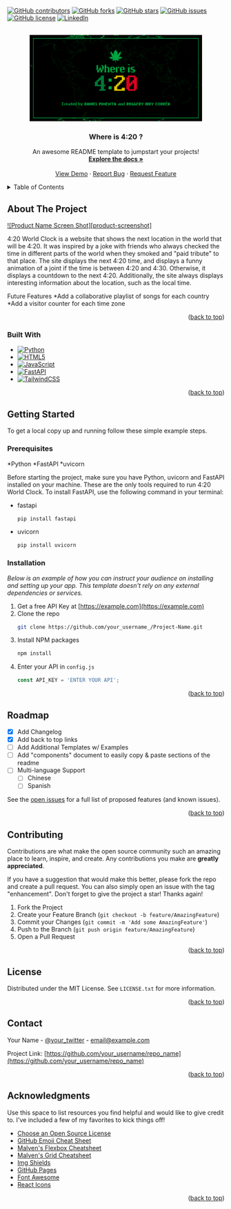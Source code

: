
<!-- Improved compatibility of back to top link: See: https://github.com/othneildrew/Best-README-Template/pull/73 -->

<a name="readme-top"></a>

<!--
*** Thanks for checking out the Best-README-Template. If you have a suggestion
*** that would make this better, please fork the repo and create a pull request
*** or simply open an issue with the tag "enhancement".
*** Don't forget to give the project a star!
*** Thanks again! Now go create something AMAZING! :D
-->

<!-- PROJECT SHIELDS -->

<!--
*** I'm using markdown "reference style" links for readability.
*** Reference links are enclosed in brackets [ ] instead of parentheses ( ).
*** See the bottom of this document for the declaration of the reference variables
*** for contributors-url, forks-url, etc. This is an optional, concise syntax you may use.
*** https://www.markdownguide.org/basic-syntax/#reference-style-links
-->
[![GitHub contributors](https://img.shields.io/github/contributors/daniel-pimenta-cc/whereis420.svg?style=for-the-badge)](https://github.com/daniel-pimenta-cc/whereis420)
[![GitHub forks](https://img.shields.io/github/forks/daniel-pimenta-cc/whereis420.svg?style=for-the-badge)](https://github.com/daniel-pimenta-cc/whereis420/network/members)
[![GitHub stars](https://img.shields.io/github/stars/daniel-pimenta-cc/whereis420.svg?style=for-the-badge)](https://github.com/daniel-pimenta-cc/whereis420/stargazers)
[![GitHub issues](https://img.shields.io/github/issues/daniel-pimenta-cc/whereis420.svg?style=for-the-badge)](https://github.com/daniel-pimenta-cc/whereis420/issues)
[![GitHub license](https://img.shields.io/github/license/othneildrew/Best-README-Template.svg?style=for-the-badge)](https://github.com/othneildrew/Best-README-Template/blob/master/LICENSE.txt)
[![LinkedIn](https://img.shields.io/badge/-LinkedIn-black.svg?style=for-the-badge&logo=linkedin&colorB=555)](https://www.linkedin.com/in/daniel-pimenta-cc/)

<!-- PROJECT LOGO -->

<br />
<div align="center">
  <a href="https://github.com/daniel-pimenta-cc/whereis420">
    <img src="social_preview.png" alt="Logo" height="200">
  </a>

<h3 align="center">Where is 4:20 ?</h3>

<p align="center">
    An awesome README template to jumpstart your projects!
    <br />
    <a href="https://github.com/daniel-pimenta-cc/whereis420"><strong>Explore the docs »</strong></a>
    <br />
    <br />
    <a href="https://github.com/daniel-pimenta-cc/whereis420">View Demo</a>
    ·
    <a href="https://github.com/daniel-pimenta-cc/whereis420/issues">Report Bug</a>
    ·
    <a href="https://github.com/daniel-pimenta-cc/whereis420/issues">Request Feature</a>
  </p>
</div>

<!-- TABLE OF CONTENTS -->

<details>
  <summary>Table of Contents</summary>
  <ol>
    <li>
      <a href="#about-the-project">About The Project</a>
      <ul>
        <li><a href="#built-with">Built With</a></li>
      </ul>
    </li>
    <li>
      <a href="#getting-started">Getting Started</a>
      <ul>
        <li><a href="#prerequisites">Prerequisites</a></li>
        <li><a href="#installation">Installation</a></li>
      </ul>
    </li>
    <li><a href="#usage">Usage</a></li>
    <li><a href="#roadmap">Roadmap</a></li>
    <li><a href="#contributing">Contributing</a></li>
    <li><a href="#license">License</a></li>
    <li><a href="#contact">Contact</a></li>
    <li><a href="#acknowledgments">Acknowledgments</a></li>
  </ol>
</details>

<!-- ABOUT THE PROJECT -->

## About The Project

[![Product Name Screen Shot][product-screenshot]](https://example.com)

4:20 World Clock is a website that shows the next location in the world that will be 4:20. It was inspired by a joke with friends who always checked the time in different parts of the world when they smoked and "paid tribute" to that place. The site displays the next 4:20 time, and displays a funny animation of a joint if the time is between 4:20 and 4:30. Otherwise, it displays a countdown to the next 4:20. Additionally, the site always displays interesting information about the location, such as the local time.

Future Features
*Add a collaborative playlist of songs for each country
*Add a visitor counter for each time zone

<p align="right">(<a href="#readme-top">back to top</a>)</p>

### Built With

* [![Python](https://img.shields.io/badge/Python-3776AB?style=for-the-badge&logo=python&logoColor=white)](https://www.python.org/)
* [![HTML5](https://img.shields.io/badge/html5-%23E34F26.svg?style=for-the-badge&logo=html5&logoColor=white)](https://html.spec.whatwg.org/multipage/)
* [![JavaScript](https://img.shields.io/badge/javascript-%23323330.svg?style=for-the-badge&logo=javascript&logoColor=%23F7DF1E)](https://developer.mozilla.org/en-US/docs/Web/JavaScript)
* [![FastAPI](https://img.shields.io/badge/FastAPI-009688?style=for-the-badge&logo=FastAPI&logoColor=white)](https://fastapi.tiangolo.com/)
* [![TailwindCSS](https://img.shields.io/badge/tailwindcss-%2338B2AC.svg?style=for-the-badge&logo=tailwind-css&logoColor=white)](https://tailwindcss.com/)



<p align="right">(<a href="#readme-top">back to top</a>)</p>

<!-- GETTING STARTED -->

## Getting Started

To get a local copy up and running follow these simple example steps.

### Prerequisites

*Python
*FastAPI
*uvicorn

Before starting the project, make sure you have Python, uvicorn and FastAPI installed on your machine. These are the only tools required to run 4:20 World Clock. To install FastAPI, use the following command in your terminal:

* fastapi
  ```sh
  pip install fastapi
  ```

* uvicorn
  ```sh
  pip install uvicorn
  ```

### Installation

_Below is an example of how you can instruct your audience on installing and setting up your app. This template doesn't rely on any external dependencies or services._

1. Get a free API Key at [https://example.com](https://example.com)
2. Clone the repo
   ```sh
   git clone https://github.com/your_username_/Project-Name.git
   ```
3. Install NPM packages
   ```sh
   npm install
   ```
4. Enter your API in `config.js`
   ```js
   const API_KEY = 'ENTER YOUR API';
   ```

<p align="right">(<a href="#readme-top">back to top</a>)</p>

<!-- ROADMAP -->

## Roadmap

- [X] Add Changelog
- [X] Add back to top links
- [ ] Add Additional Templates w/ Examples
- [ ] Add "components" document to easily copy & paste sections of the readme
- [ ] Multi-language Support
  - [ ] Chinese
  - [ ] Spanish

See the [open issues](https://github.com/othneildrew/Best-README-Template/issues) for a full list of proposed features (and known issues).

<p align="right">(<a href="#readme-top">back to top</a>)</p>

<!-- CONTRIBUTING -->

## Contributing

Contributions are what make the open source community such an amazing place to learn, inspire, and create. Any contributions you make are **greatly appreciated**.

If you have a suggestion that would make this better, please fork the repo and create a pull request. You can also simply open an issue with the tag "enhancement".
Don't forget to give the project a star! Thanks again!

1. Fork the Project
2. Create your Feature Branch (`git checkout -b feature/AmazingFeature`)
3. Commit your Changes (`git commit -m 'Add some AmazingFeature'`)
4. Push to the Branch (`git push origin feature/AmazingFeature`)
5. Open a Pull Request

<p align="right">(<a href="#readme-top">back to top</a>)</p>

<!-- LICENSE -->

## License

Distributed under the MIT License. See `LICENSE.txt` for more information.

<p align="right">(<a href="#readme-top">back to top</a>)</p>

<!-- CONTACT -->

## Contact

Your Name - [@your_twitter](https://twitter.com/your_username) - email@example.com

Project Link: [https://github.com/your_username/repo_name](https://github.com/your_username/repo_name)

<p align="right">(<a href="#readme-top">back to top</a>)</p>

<!-- ACKNOWLEDGMENTS -->

## Acknowledgments

Use this space to list resources you find helpful and would like to give credit to. I've included a few of my favorites to kick things off!

* [Choose an Open Source License](https://choosealicense.com)
* [GitHub Emoji Cheat Sheet](https://www.webpagefx.com/tools/emoji-cheat-sheet)
* [Malven&#39;s Flexbox Cheatsheet](https://flexbox.malven.co/)
* [Malven&#39;s Grid Cheatsheet](https://grid.malven.co/)
* [Img Shields](https://shields.io)
* [GitHub Pages](https://pages.github.com)
* [Font Awesome](https://fontawesome.com)
* [React Icons](https://react-icons.github.io/react-icons/search)

<p align="right">(<a href="#readme-top">back to top</a>)</p>

